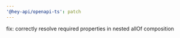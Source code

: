 ```yaml
---
'@hey-api/openapi-ts': patch
---
```


fix: correctly resolve required properties in nested allOf composition
